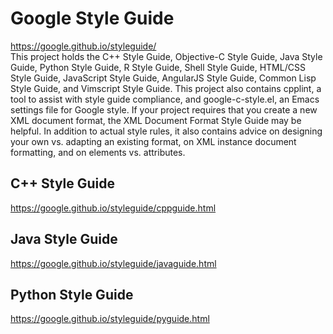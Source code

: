 # Google Style Guide
 https://google.github.io/styleguide/   
 This project holds the C++ Style Guide, Objective-C Style Guide, Java Style Guide, Python Style Guide, R Style Guide, Shell Style Guide, HTML/CSS Style Guide, JavaScript Style Guide, AngularJS Style Guide, Common Lisp Style Guide, and Vimscript Style Guide. This project also contains cpplint, a tool to assist with style guide compliance, and google-c-style.el, an Emacs settings file for Google style.
 If your project requires that you create a new XML document format, the XML Document Format Style Guide may be helpful. In addition to actual style rules, it also contains advice on designing your own vs. adapting an existing format, on XML instance document formatting, and on elements vs. attributes.

##  C++ Style Guide
 https://google.github.io/styleguide/cppguide.html
 
##  Java Style Guide
 https://google.github.io/styleguide/javaguide.html
 
##  Python Style Guide
 https://google.github.io/styleguide/pyguide.html
 
